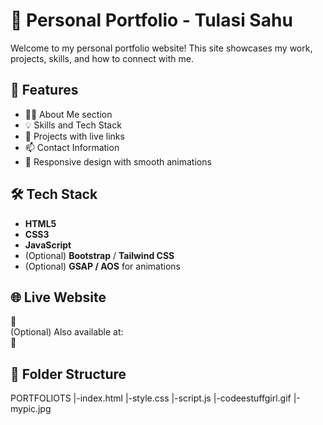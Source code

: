 # 💼 Personal Portfolio - Tulasi Sahu

Welcome to my personal portfolio website! This site showcases my work, projects, skills, and how to connect with me.

## 🚀 Features

- 🧑‍💻 About Me section
- 💡 Skills and Tech Stack
- 📂 Projects with live links
- 📫 Contact Information
- 🎨 Responsive design with smooth animations

## 🛠️ Tech Stack

- **HTML5**
- **CSS3**
- **JavaScript**
- (Optional) **Bootstrap** / **Tailwind CSS**
- (Optional) **GSAP / AOS** for animations

## 🌐 Live Website

🔗   
(Optional) Also available at:  
🔗 

## 📁 Folder Structure
PORTFOLIOTS
|-index.html
|-style.css
|-script.js
|-codeestuffgirl.gif
|-mypic.jpg


